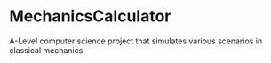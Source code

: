 # MechanicsCalculator
A-Level computer science project that simulates various scenarios in classical mechanics 
